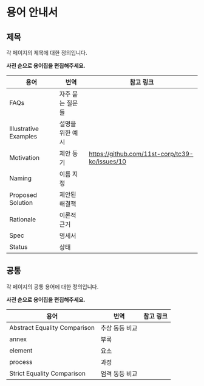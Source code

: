 # 용어 안내서

## 제목

각 페이지의 제목에 대한 정의입니다.

**사전 순으로 용어집을 편집해주세요.**

| 용어 | 번역 | 참고 링크 |
| --- | --- | --- |
| FAQs | 자주 묻는 질문들 | |
| Illustrative Examples | 설명을 위한 예시 | |
| Motivation | 제안 동기 | https://github.com/11st-corp/tc39-ko/issues/10 |
| Naming | 이름 지정 | |
| Proposed Solution | 제안된 해결책 | |
| Rationale | 이론적 근거 | |
| Spec | 명세서 | |
| Status | 상태 | |

## 공통

각 페이지의 공통 용어에 대한 정의입니다.

**사전 순으로 용어집을 편집해주세요.**

| 용어 | 번역 | 참고 링크 |
| --- | --- | --- |
| Abstract Equality Comparison | 추상 동등 비교 | |
| annex | 부록 | |
| element | 요소 | |
| process | 과정 | |
| Strict Equality Comparison | 엄격 동등 비교 | |
